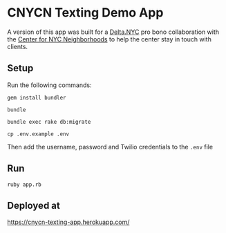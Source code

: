 # CNYCN Texting Demo App

A version of this app was built for a [Delta.NYC](https://www.civichalllabs.org/probonotech/) pro bono collaboration with the [Center for NYC Neighborhoods](https://cnycn.org/) to help the center stay in touch with clients.

## Setup

Run the following commands:

`gem install bundler`

`bundle`

`bundle exec rake db:migrate`

`cp .env.example .env`

Then add the username, password and Twilio credentials to the `.env` file

## Run

`ruby app.rb`

## Deployed at

https://cnycn-texting-app.herokuapp.com/
